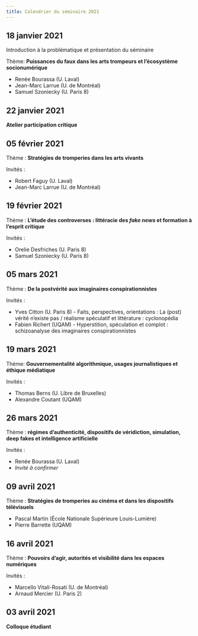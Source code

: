 ```yaml
---
title: Calendrier du séminaire 2021
---
```


## 18 janvier 2021

Introduction à la problématique et présentation du séminaire

Thème:
**Puissances du faux dans les arts trompeurs et l’écosystème socionumérique**

- Renée Bourassa (U. Laval)
- Jean-Marc Larrue (U. de Montréal)
- Samuel Szoniecky (U. Paris 8)

## 22 janvier 2021

**Atelier participation critique**

## 05 février 2021

Thème :
**Stratégies de tromperies dans les arts vivants**

Invités : 

- Robert Faguy (U. Laval)
- Jean-Marc Larrue (U. de Montréal)

## 19 février 2021

Thème :
**L’étude des controverses : littéracie des _fake news_ et formation à l’esprit critique**

Invités : 

- Orelie Desfriches (U. Paris 8)
- Samuel Szoniecky (U. Paris 8) 

## 05 mars 2021

Thème :
**De la postvérité aux imaginaires conspirationnistes**

Invités :

- Yves Citton (U. Paris 8) - Faits, perspectives, orientations : La (post) vérité n’existe pas / réalisme spéculatif et littérature : cyclonopédia
- Fabien Richert (UQAM) - Hyperstition, spéculation et complot : schizoanalyse des imaginaires conspirationnistes

## 19 mars 2021

Thème:
**Gouvernementalité algorithmique, usages journalistiques et éthique médiatique**

Invités :

- Thomas Berns (U. Libre de Bruxelles)
- Alexandre Coutant (UQAM)

## 26 mars 2021

Thème :
**régimes d’authenticité, dispositifs de véridiction, simulation, deep fakes et intelligence artificielle**

Invités : 

- Renée Bourassa (U. Laval)
- _Invité à confirmer_

## 09 avril 2021

Thème :
**Stratégies de tromperies au cinéma et dans les dispositifs télévisuels**

- Pascal Martin (École Nationale Supérieure Louis-Lumière)
- Pierre Barrette (UQAM)

## 16 avril 2021

Thème :
**Pouvoirs d’agir, autorités et visibilité dans les espaces numériques**

Invités :

- Marcello Vitali-Rosati (U. de Montréal)
- Arnaud Mercier (U. Paris 2)

## 03 avril 2021

**Colloque étudiant**
